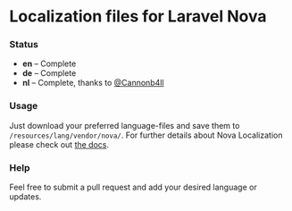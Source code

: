 # Localization files for Laravel Nova

### Status
* **en** – Complete
* **de** – Complete
* **nl** – Complete, thanks to [@Cannonb4ll](https://github.com/Cannonb4ll)

### Usage
Just download your preferred language-files and save them to `/resources/lang/vendor/nova/`.
For further details about Nova Localization please check out [the docs](https://nova.laravel.com/docs/1.0/customization/localization.html).

### Help
Feel free to submit a pull request and add your desired language or updates.
